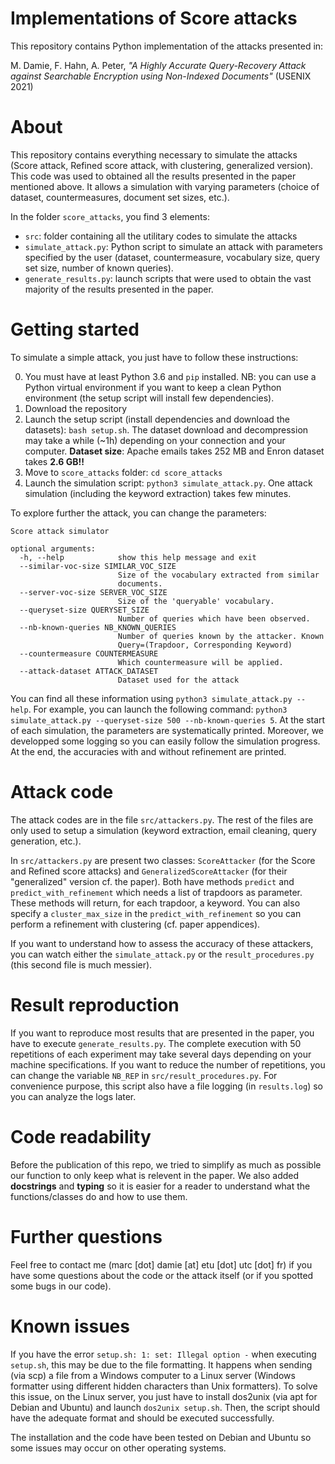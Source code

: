 Implementations of Score attacks
===

This repository contains Python implementation of the attacks presented in: 

M. Damie, F. Hahn, A. Peter, *"A Highly Accurate Query-Recovery Attack against Searchable Encryption using Non-Indexed Documents"* (USENIX 2021)


# About
This repository contains everything necessary to simulate the attacks (Score attack, Refined score attack, with clustering, generalized version). This code was used to obtained all the results presented in the paper mentioned above. It allows a simulation with varying parameters (choice of dataset, countermeasures, document set sizes, etc.).

In the folder `score_attacks`, you find 3 elements:

* `src`: folder containing all the utilitary codes to simulate the attacks
* `simulate_attack.py`: Python script to simulate an attack with parameters specified by the user (dataset, countermeasure, vocabulary size, query set size, number of known queries).
* `generate_results.py`: launch scripts that were used to obtain the vast majority of the results presented in the paper.


# Getting started
To simulate a simple attack, you just have to follow these instructions:

0. You must have at least Python 3.6 and `pip` installed. NB: you can use a Python virtual environment if you want to keep a clean Python environment (the setup script will install few dependencies).
1. Download the repository
2. Launch the setup script (install dependencies and download the datasets): `bash setup.sh`. The dataset download and decompression may take a while (~1h) depending on your connection and your computer. **Dataset size**: Apache emails takes 252 MB and Enron dataset takes **2.6 GB!!**
3. Move to `score_attacks` folder: `cd score_attacks`
4. Launch the simulation script: `python3 simulate_attack.py`. One attack simulation (including the keyword extraction) takes few minutes.

To explore further the attack, you can change the parameters:

```
Score attack simulator

optional arguments:
  -h, --help            show this help message and exit
  --similar-voc-size SIMILAR_VOC_SIZE
                        Size of the vocabulary extracted from similar
                        documents.
  --server-voc-size SERVER_VOC_SIZE
                        Size of the 'queryable' vocabulary.
  --queryset-size QUERYSET_SIZE
                        Number of queries which have been observed.
  --nb-known-queries NB_KNOWN_QUERIES
                        Number of queries known by the attacker. Known
                        Query=(Trapdoor, Corresponding Keyword)
  --countermeasure COUNTERMEASURE
                        Which countermeasure will be applied.
  --attack-dataset ATTACK_DATASET
                        Dataset used for the attack
```

You can find all these information using `python3 simulate_attack.py --help`. For example, you can launch the following command: `python3 simulate_attack.py --queryset-size 500 --nb-known-queries 5`. At the start of each simulation, the parameters are systematically printed. Moreover, we developped some logging so you can easily follow the simulation progress. At the end, the accuracies with and without refinement are printed.

# Attack code
The attack codes are in the file `src/attackers.py`. The rest of the files are only used to setup a simulation (keyword extraction, email cleaning, query generation, etc.).

In `src/attackers.py` are present two classes: `ScoreAttacker` (for the Score and Refined score attacks) and `GeneralizedScoreAttacker` (for their "generalized" version cf. the paper). Both have methods `predict` and `predict_with_refinement` which needs a list of trapdoors as parameter. These methods will return, for each trapdoor, a keyword. You can also specify a `cluster_max_size` in the `predict_with_refinement` so you can perform a refinement with clustering (cf. paper appendices).

If you want to understand how to assess the accuracy of these attackers, you can watch either the `simulate_attack.py` or the `result_procedures.py` (this second file is much messier).

# Result reproduction
If you want to reproduce most results that are presented in the paper, you have to execute `generate_results.py`. The complete execution with 50 repetitions of each experiment may take several days depending on your machine specifications. If you want to reduce the number of repetitions, you can change the variable `NB_REP` in `src/result_procedures.py`. For convenience purpose, this script also have a file logging (in `results.log`) so you can analyze the logs later.

# Code readability
Before the publication of this repo, we tried to simplify as much as possible our function to only keep what is relevent in the paper. We also added **docstrings** and **typing** so it is easier for a reader to understand what the functions/classes do and how to use them.

# Further questions
Feel free to contact me (marc [dot] damie [at] etu [dot] utc [dot] fr) if you have some questions about the code or the attack itself (or if you spotted some bugs in our code).

# Known issues
If you have the error `setup.sh: 1: set: Illegal option -` when executing `setup.sh`, this may be due to the file formatting. It happens when sending (via scp) a file from a Windows computer to a Linux server (Windows formatter using different hidden characters than Unix formatters). To solve this issue, on the Linux server, you just have to install dos2unix (via apt for Debian and Ubuntu) and launch `dos2unix setup.sh`. Then, the script should have the adequate format and should be executed successfully.

The installation and the code have been tested on Debian and Ubuntu so some issues may occur on other operating systems.
